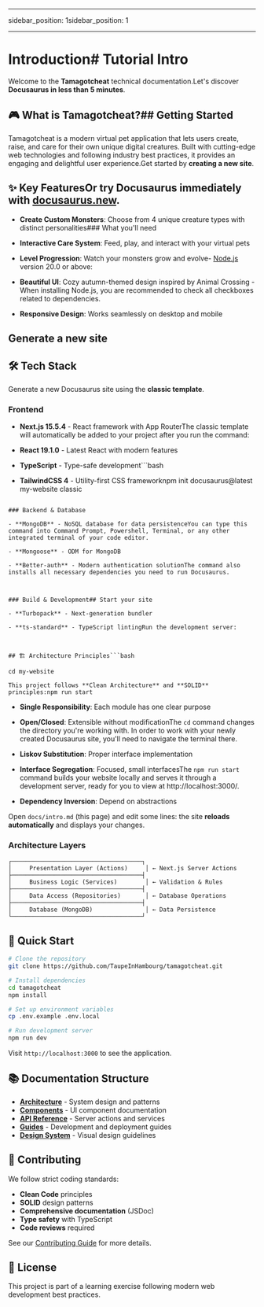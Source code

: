 ------

sidebar_position: 1sidebar_position: 1

------



# Introduction# Tutorial Intro



Welcome to the **Tamagotcheat** technical documentation.Let's discover **Docusaurus in less than 5 minutes**.



## 🎮 What is Tamagotcheat?## Getting Started



Tamagotcheat is a modern virtual pet application that lets users create, raise, and care for their own unique digital creatures. Built with cutting-edge web technologies and following industry best practices, it provides an engaging and delightful user experience.Get started by **creating a new site**.



## ✨ Key FeaturesOr **try Docusaurus immediately** with **[docusaurus.new](https://docusaurus.new)**.



- **Create Custom Monsters**: Choose from 4 unique creature types with distinct personalities### What you'll need

- **Interactive Care System**: Feed, play, and interact with your virtual pets

- **Level Progression**: Watch your monsters grow and evolve- [Node.js](https://nodejs.org/en/download/) version 20.0 or above:

- **Beautiful UI**: Cozy autumn-themed design inspired by Animal Crossing  - When installing Node.js, you are recommended to check all checkboxes related to dependencies.

- **Responsive Design**: Works seamlessly on desktop and mobile

## Generate a new site

## 🛠️ Tech Stack

Generate a new Docusaurus site using the **classic template**.

### Frontend

- **Next.js 15.5.4** - React framework with App RouterThe classic template will automatically be added to your project after you run the command:

- **React 19.1.0** - Latest React with modern features

- **TypeScript** - Type-safe development```bash

- **TailwindCSS 4** - Utility-first CSS frameworknpm init docusaurus@latest my-website classic

```

### Backend & Database

- **MongoDB** - NoSQL database for data persistenceYou can type this command into Command Prompt, Powershell, Terminal, or any other integrated terminal of your code editor.

- **Mongoose** - ODM for MongoDB

- **Better-auth** - Modern authentication solutionThe command also installs all necessary dependencies you need to run Docusaurus.



### Build & Development## Start your site

- **Turbopack** - Next-generation bundler

- **ts-standard** - TypeScript lintingRun the development server:



## 🏗️ Architecture Principles```bash

cd my-website

This project follows **Clean Architecture** and **SOLID** principles:npm run start

```

- **Single Responsibility**: Each module has one clear purpose

- **Open/Closed**: Extensible without modificationThe `cd` command changes the directory you're working with. In order to work with your newly created Docusaurus site, you'll need to navigate the terminal there.

- **Liskov Substitution**: Proper interface implementation

- **Interface Segregation**: Focused, small interfacesThe `npm run start` command builds your website locally and serves it through a development server, ready for you to view at http://localhost:3000/.

- **Dependency Inversion**: Depend on abstractions

Open `docs/intro.md` (this page) and edit some lines: the site **reloads automatically** and displays your changes.

### Architecture Layers

```
┌─────────────────────────────────────┐
│     Presentation Layer (Actions)     │ ← Next.js Server Actions
├─────────────────────────────────────┤
│     Business Logic (Services)        │ ← Validation & Rules
├─────────────────────────────────────┤
│     Data Access (Repositories)       │ ← Database Operations
├─────────────────────────────────────┤
│     Database (MongoDB)               │ ← Data Persistence
└─────────────────────────────────────┘
```

## 🚀 Quick Start

```bash
# Clone the repository
git clone https://github.com/TaupeInHambourg/tamagotcheat.git

# Install dependencies
cd tamagotcheat
npm install

# Set up environment variables
cp .env.example .env.local

# Run development server
npm run dev
```

Visit `http://localhost:3000` to see the application.

## 📚 Documentation Structure

- **[Architecture](./architecture/overview)** - System design and patterns
- **[Components](./components/overview)** - UI component documentation
- **[API Reference](./api/overview)** - Server actions and services
- **[Guides](./guides/setup)** - Development and deployment guides
- **[Design System](./design/colors)** - Visual design guidelines

## 🤝 Contributing

We follow strict coding standards:
- **Clean Code** principles
- **SOLID** design patterns
- **Comprehensive documentation** (JSDoc)
- **Type safety** with TypeScript
- **Code reviews** required

See our [Contributing Guide](./guides/contributing) for more details.

## 📝 License

This project is part of a learning exercise following modern web development best practices.
